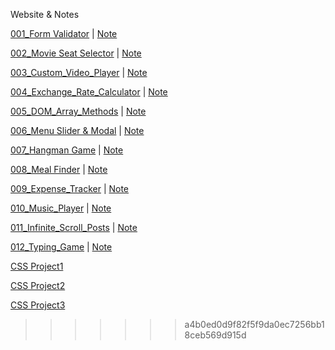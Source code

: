 Website & Notes

[001_Form Validator](https://leonsika.github.io/my_projects/001_Form%20Validator/index.html) | [Note](https://hackmd.io/@F8_ZGXr0SHWEX7aKUyrU9w/rJkY06GXd)

[002_Movie Seat Selector](https://leonsika.github.io/my_projects/002_Movie_Seat_Booking/index.html) | [Note](https://hackmd.io/@F8_ZGXr0SHWEX7aKUyrU9w/BkOiGUsVO)

[003_Custom_Video_Player](https://leonsika.github.io/my_projects/003_Custom_Video_Player/index.html) | [Note](https://hackmd.io/@F8_ZGXr0SHWEX7aKUyrU9w/SyZubDlPO)

[004_Exchange_Rate_Calculator](https://leonsika.github.io/my_projects/004_Exchange_Rate_Calculator/index.html) | [Note](https://hackmd.io/@F8_ZGXr0SHWEX7aKUyrU9w/rJN3XPbD_)

[005_DOM_Array_Methods](https://leonsika.github.io/my_projects/005_DOM_Array_Methods/index.html) |
[Note](https://hackmd.io/@F8_ZGXr0SHWEX7aKUyrU9w/S1mOPjSRP)

[006_Menu Slider & Modal](https://leonsika.github.io/my_projects/006_Menu_Slider_and_Modal/index.html) |
[Note](https://hackmd.io/@F8_ZGXr0SHWEX7aKUyrU9w/rkUTH3Bvu)

[007_Hangman Game](https://leonsika.github.io/my_projects/007_Hangman_Game/index.html) |
[Note](https://hackmd.io/fZVWaS2kTx20pCbxHYzVgQ)

[008_Meal Finder](https://leonsika.github.io/my_projects/008_Meal_Finder/index.html) |
[Note](https://hackmd.io/@F8_ZGXr0SHWEX7aKUyrU9w/HJh_70eju)

[009_Expense_Tracker](https://leonsika.github.io/my_projects/009_Expense_Tracker/index.html) |
[Note](https://hackmd.io/@F8_ZGXr0SHWEX7aKUyrU9w/HJh_70eju)

[010_Music_Player](https://leonsika.github.io/my_projects/010_Music_Player/index.html) | [Note](https://hackmd.io/@F8_ZGXr0SHWEX7aKUyrU9w/B15p0SQiO)

[011_Infinite_Scroll_Posts](https://leonsika.github.io/my_projects/011_Infinite_Scroll_Posts/index.html) | [Note](https://hackmd.io/@F8_ZGXr0SHWEX7aKUyrU9w/By_KymNsO)

[012_Typing_Game](https://leonsika.github.io/my_projects/012_Typing_Game/index.html) | [Note](https://hackmd.io/@F8_ZGXr0SHWEX7aKUyrU9w/rkaMrn4oO)

[CSS Project1](https://leonsika.github.io/my_projects/CSS_Project1/index.html)

[CSS Project2](https://leonsika.github.io/my_projects/CSS_Project2/index.html)

[CSS Project3](https://leonsika.github.io/my_projects/CSS_Project3/index.html)

> > > > > > > a4b0ed0d9f82f5f9da0ec7256bb18ceb569d915d

